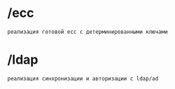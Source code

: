 # /ecc

    реализация готовой ecc с детерминированными ключами

# /ldap

    реализация синхронизации и авторизации с ldap/ad
